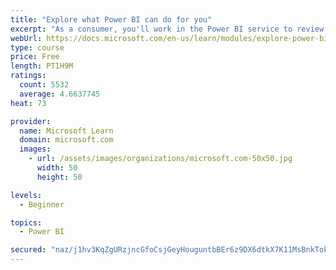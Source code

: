 ```yaml
---
title: "Explore what Power BI can do for you"
excerpt: "As a consumer, you'll work in the Power BI service to review and interact with content that has been shared with you. This module provides the foundational information that you need to work effectively in the Power BI service."
webUrl: https://docs.microsoft.com/en-us/learn/modules/explore-power-bi-service/
type: course
price: Free
length: PT1H9M
ratings:
  count: 5532
  average: 4.6637745
heat: 73

provider:
  name: Microsoft Learn
  domain: microsoft.com
  images:
    - url: /assets/images/organizations/microsoft.com-50x50.jpg
      width: 50
      height: 50

levels:
  - Beginner

topics:
  - Power BI

secured: "naz/j1hv3KqZgURzjncGfoCsjGeyHouguntbBEr6z9DX6dtkX7K11MsBnkTokS7wOSlSrSku8vSYZUFtrVrdrMYe1IiRCV2Esu/5mRnmN7tEU6bFCRLnkCdKCcz9PDfVfG+tvL1lxCa/Tg8UHC/hkD99V9P6xO0FcRRGizuP8QlzbDhgtJRQtaRr9fAcEEcZ4z1TIdMAL4yW3wpTNixmlUiRAbqQYpg++Au+rnatU8EakVr9Fjne66nQ41cVm+5kvZkJpeIowjtpAoXvdgjkhLK7mjJklczjFqKD3CczlhfE/tbLazj0G2xdcpCd/08rIr8PjMYz1rqkuBjnQS0UEGWVSxuPj3fh8XZSLOHJL/cNB3zUQtf7EgVvJZ195hPntGmKaJmtFLHufZbf9O7Bww==;WHSv4qT1pmWF2nosXOEeaw=="
---
```



